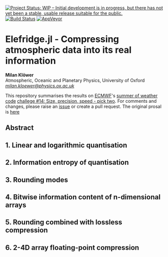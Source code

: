 [![Project Status: WIP – Initial development is in progress, but there has not yet been a stable, usable release suitable for the public.](https://www.repostatus.org/badges/latest/wip.svg)](https://www.repostatus.org/#wip)
[![Build Status](https://travis-ci.com/milankl/Elefridge.jl.svg?branch=master)](https://travis-ci.com/milankl/Elefridge.jl.svg)
[![AppVeyor](https://img.shields.io/appveyor/ci/milankl/Sherlogs-jl?label=Windows&logo=appveyor&logoColor=white)](https://ci.appveyor.com/project/milankl/Sherlogs-jl)


# Elefridge.jl - Compressing atmospheric data into its real information

**Milan Klöwer**\
Atmospheric, Oceanic and Planetary Physics, University of Oxford\
*milan.kloewer@physics.ox.ac.uk*

This repository summarises the results on [ECMWF](https://www.ecmwf.int)'s [summer of weather code](https://esowc.ecmwf.int) [challege #14: Size, precision, speed - pick two](https://github.com/esowc/challenges_2020/issues/4). For comments and changes, please raise an [issue](https://github.com/esowc/Elefridge.jl/issues) or create a pull request. The original prosal is [here](https://github.com/esowc/Elefridge.jl/blob/master/proposal.md)

## Abstract


## 1. Linear and logarithmic quantisation

## 2. Information entropy of quantisation

## 3. Rounding modes

## 4. Bitwise information content of n-dimensional arrays

## 5. Rounding combined with lossless compression

## 6. 2-4D array floating-point compression
